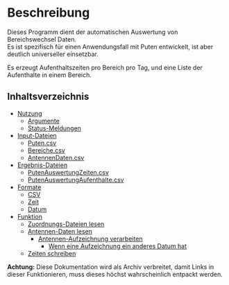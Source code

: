 # Beschreibung
Dieses Programm dient der automatischen Auswertung von Bereichswechsel Daten.  
Es ist spezifisch für einen Anwendungsfall mit Puten entwickelt, ist aber deutlich universeller einsetzbar.

Es erzeugt Aufenthaltszeiten pro Bereich pro Tag, und eine Liste der Aufenthalte in einem Bereich.

## Inhaltsverzeichnis
 * [Nutzung](usage.md)
    * [Argumente](usage.md#argumente)
    * [Status-Meldungen](usage.md#status-meldungen)
 * [Input-Dateien](input.md)
    * [Puten.csv](input.md#puten-csv)
    * [Bereiche.csv](input.md#bereiche-csv)
    * [AntennenDaten.csv](input.md#antennendaten-csv)
 * [Ergebnis-Dateien](output.md)
    * [PutenAuswertungZeiten.csv](output.md#putenauswertungzeiten-csv)
    * [PutenAuswertungAufenthalte.csv](output.md#putenauswertungaufenthalte-csv)
 * [Formate](formats.md)
    * [CSV](formats.md#csv)
    * [Zeit](formats.md#zeit)
    * [Datum](formats.md#datum)
 * [Funktion](function.md)
    * [Zuordnungs-Dateien lesen](function.md#zuordnungs-dateien-lesen)
    * [Antennen-Daten lesen](function.md#antennen-daten-lesen)
       * [Antennen-Aufzeichnung verarbeiten](function.md#antennen-aufzeichnung-verarbeiten)
          * [Wenn eine Aufzeichnung ein anderes Datum hat](function.md#wenn-eine-aufzeichnung-ein-anderes-datum-hat)
    * [Zeiten schreiben](function.md#zeiten-schreiben)

**Achtung:** Diese Dokumentation wird als Archiv verbreitet, damit Links in dieser Funktionieren, muss dieses höchst wahrscheinlich entpackt werden.
